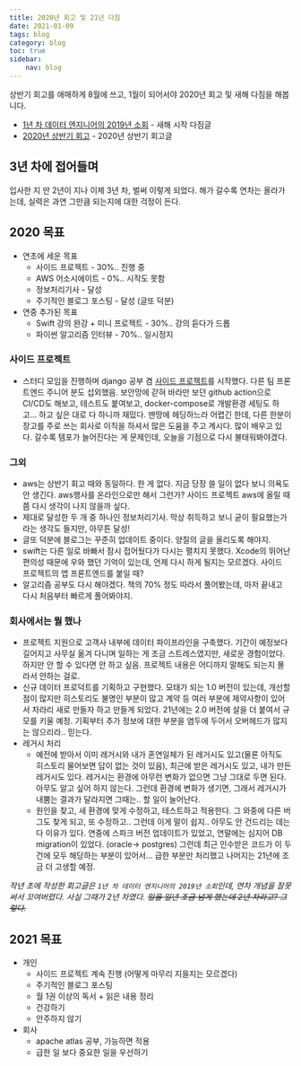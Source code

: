 ```yaml
---
title: 2020년 회고 및 21년 다짐
date: 2021-01-09
tags: blog
category: blog
toc: true
sidebar:
    nav: blog
---
```


상반기 회고를 애매하게 8월에 쓰고, 1월이 되어서야 2020년 회고 및 새해 다짐을 해봅니다.

* [1년 차 데이터 엔지니어의 2019년 소회](/blog/2019_closing/) - 새해 시작 다짐글
* [2020년 상반기 회고](/blog/2020_FH_closing/) - 2020년 상반기 회고글

## 3년 차에 접어들며

입사한 지 만 2년이 지나 이제 3년 차, 벌써 이렇게 되었다. 해가 갈수록 연차는 올라가는데, 실력은 과연 그만큼 되는지에 대한 걱정이 든다.

## 2020 목표

* 연초에 세운 목표
  * 사이드 프로젝트 - 30%.. 진행 중
  * AWS 어소시에이트 - 0%.. 시작도 못함
  * 정보처리기사 - 달성
  * 주기적인 블로그 포스팅 - 달성 (글또 덕분)
* 연중 추가된 목표
  * Swift 강의 완강 + 미니 프로젝트 - 30%.. 강의 듣다가 드롭
  * 파이썬 알고리즘 인터뷰 - 70%.. 일시정지

### 사이드 프로젝트

* 스터디 모임을 진행하며 django 공부 겸 [사이드 프로젝트](https://github.com/Moons08/personal-finance-manager)를 시작했다. 다른 팀 프론트엔드 주니어 분도 섭외했음. 보안망에 갇혀 바라만 보던 github action으로 CI/CD도 해보고, 테스트도 붙여보고, docker-compose로 개발환경 세팅도 하고... 하고 싶은 대로 다 하니까 재밌다. 맨땅에 헤딩하느라 어렵긴 한데, 다른 한분이 장고를 주로 쓰는 회사로 이직을 하셔서 많은 도움을 주고 계시다. 많이 배우고 있다. 갈수록 템포가 늘어진다는 게 문제인데, 오늘을 기점으로 다시 불태워봐야겠다.

### 그외

* aws는 상반기 회고 때와 동일하다. 한 게 없다. 지금 당장 쓸 일이 없다 보니 의욕도 안 생긴다. aws행사를 온라인으로만 해서 그런가? 사이드 프로젝트 aws에 올릴 때쯤 다시 생각이 나지 않을까 싶다.
* 제대로 달성한 두 개 중 하나인 정보처리기사. 막상 취득하고 보니 굳이 필요했는가라는 생각도 들지만, 아무튼 달성!
* 글또 덕분에 블로그는 꾸준히 업데이트 중이다. 양질의 글을 올리도록 해야지.
* swift는 다른 일로 바빠서 잠시 접어뒀다가 다시는 펼치지 못했다. Xcode의 뛰어난 편의성 때문에 우와 했던 기억이 있는데, 언제 다시 하게 될지는 모르겠다. 사이드 프로젝트의 앱 프론트엔드를 붙일 때?
* 알고리즘 공부도 다시 해야겠다. 책의 70% 정도 따라서 풀어봤는데, 마저 끝내고 다시 처음부터 빠르게 풀어봐야지.

### 회사에서는 뭘 했나

* 프로젝트 지원으로 고객사 내부에 데이터 파이프라인을 구축했다. 기간이 예정보다 길어지고 사무실 옮겨 다니며 일하는 게 조금 스트레스였지만, 새로운 경험이었다. 하지만 안 할 수 있다면 안 하고 싶음. 프로젝트 내용은 어디까지 말해도 되는지 몰라서 안하는 걸로.
* 신규 데이터 프로덕트를 기획하고 구현했다. 모태가 되는 1.0 버전이 있는데, 개선할 점이 많지만 히스토리도 불명인 부분이 많고 계약 등 여러 부분에 제약사항이 있어서 차라리 새로 만들자 하고 만들게 되었다. 21년에는 2.0 버전에 살을 더 붙여서 규모를 키울 예정. 기획부터 추가 정보에 대한 부분을 염두에 두어서 오버헤드가 많지는 않으리라.. 믿는다.
* 레거시 처리
  * 예전에 받아서 이미 레거시와 내가 혼연일체가 된 레거시도 있고(물론 아직도 히스토리 물어보면 답이 없는 것이 있음), 최근에 받은 레거시도 있고, 내가 만든 레거시도 있다. 레거시는 환경에 아무런 변화가 없으면 그냥 그대로 두면 된다. 아무도 알고 싶어 하지 않는다. 그런데 환경에 변화가 생기면, 그래서 레거시가 내뿜는 결과가 달라지면 그때는.. 할 일이 늘어난다.
  * 원인을 찾고, 새 환경에 맞게 수정하고, 테스트하고 적용한다. 그 와중에 다른 버그도 찾게 되고, 또 수정하고.. 그런데 이게 말이 쉽지.. 아무도 안 건드리는 데는 다 이유가 있다.  연중에 스파크 버전 업데이트가 있었고, 연말에는 심지어 DB migration이 있었다. (oracle-> postgres) 그런데 최근 인수받은 코드가 이 두 건에 모두 해당하는 부분이 있어서... 급한 부분만 처리했고 나머지는 21년에 조금 더 고생할 예정.

*작년 초에 작성한 회고글은 `1년 차 데이터 엔지니어의 2019년 소회`인데, 연차 개념을 잘못 써서 꼬여버렸다. 사실 그때가 2년 차였다. ~~일을 일년 조금 넘게 했는데 2년 차라고? 그렇다.~~*

## 2021 목표

* 개인
  * 사이드 프로젝트 계속 진행 (어떻게 마무리 지을지는 모르겠다)
  * 주기적인 블로그 포스팅
  * 월 1권 이상의 독서 + 읽은 내용 정리
  * 건강하기
  * 안주하지 않기
* 회사
  * apache atlas 공부, 가능하면 적용
  * 급한 일 보다 중요한 일을 우선하기
